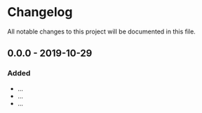 # Changelog

All notable changes to this project will be documented in this file.

## 0.0.0 - 2019-10-29

### Added

- ...
- ...
- ...
